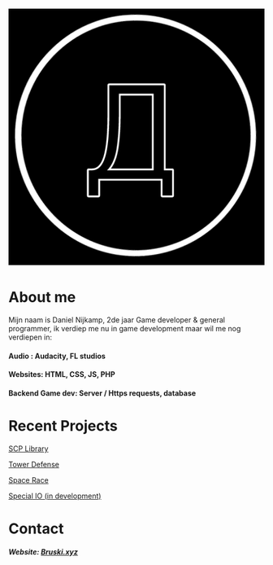 <h1 align="center">
  
![image](/src/img.jpg?raw=true)

</h1>

# About me

Mijn naam is Daniel Nijkamp, 2de jaar Game developer & general programmer, ik verdiep me nu in game development maar wil me nog verdiepen in:

#### Audio : Audacity, FL studios
#### Websites: HTML, CSS, JS, PHP
#### Backend Game dev: Server / Https requests, database


# Recent Projects
[SCP Library](https://github.com/DanielNijkamp/F2M6PROG)

[Tower Defense](https://github.com/DanielNijkamp/Tower_Defense)

[Space Race](https://github.com/DanielNijkamp/ExpendingSpace)


[Special IO (in development)](https://github.com/DanielNijkamp/Special_IO)
# Contact

##### Website: [Bruski.xyz](https://bruski.xyz)

